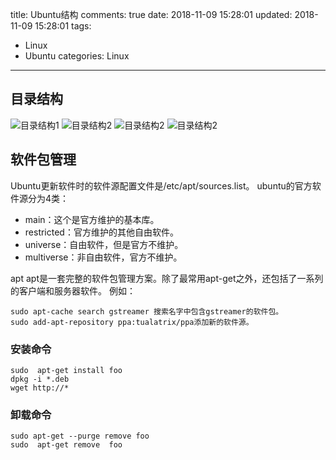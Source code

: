 title: Ubuntu结构
comments: true
date: 2018-11-09 15:28:01
updated: 2018-11-09 15:28:01
tags:
  - Linux
  - Ubuntu
categories: Linux
---
## 目录结构

![目录结构1](/book/images/linux/dir1.png)
![目录结构2](/book/images/linux/dir2.png)
![目录结构2](/book/images/linux/dir3.png)
![目录结构2](/book/images/linux/dir4.png)

## 软件包管理
Ubuntu更新软件时的软件源配置文件是/etc/apt/sources.list。
ubuntu的官方软件源分为4类：
 - main：这个是官方维护的基本库。
 - restricted：官方维护的其他自由软件。
 - universe：自由软件，但是官方不维护。
 - multiverse：非自由软件，官方不维护。

apt
apt是一套完整的软件包管理方案。除了最常用apt-get之外，还包括了一系列的客户端和服务器软件。
例如：
```
sudo apt-cache search gstreamer 搜索名字中包含gstreamer的软件包。
sudo add-apt-repository ppa:tualatrix/ppa添加新的软件源。
```
### 安装命令
```
sudo  apt-get install foo
dpkg -i *.deb
wget http://*
```
### 卸载命令
```
sudo apt-get --purge remove foo
sudo  apt-get remove  foo
```
